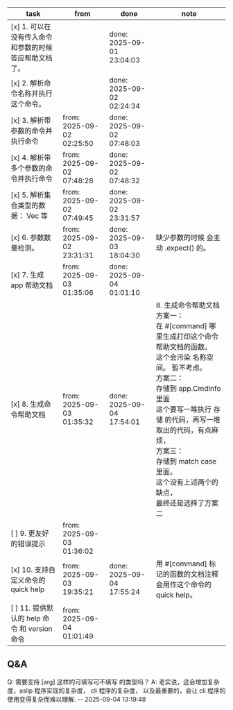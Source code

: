 | task                                                  | from                      | done                      | note                                                                                                                                                                                                                                                                                                                                     |
| ----------------------------------------------------- | ------------------------- | ------------------------- | ---------------------------------------------------------------------------------------------------------------------------------------------------------------------------------------------------------------------------------------------------------------------------------------------------------------------------------------- |
| [x] 1. 可以在没有传入命令和参数的时候答应帮助文档了。 |                           | done: 2025-09-01 23:04:03 |
| [x] 2. 解析命令名称并执行这个命令。                   |                           | done: 2025-09-02 02:24:34 |
| [x] 3. 解析带参数的命令并执行命令                     | from: 2025-09-02 02:25:50 | done: 2025-09-02 07:48:03 |
| [x] 4. 解析带多个参数的命令并执行命令                 | from: 2025-09-02 07:48:28 | done: 2025-09-02 07:48:32 |
| [x] 5. 解析集合类型的数据： Vec 等                    | from: 2025-09-02 07:49:45 | done: 2025-09-02 23:31:57 |
| [x] 6. 参数数量检测。                                 | from: 2025-09-02 23:31:31 | done: 2025-09-03 18:04:30 | 缺少参数的时候 会主动 .expect() 的。                                                                                                                                                                                                                                                                                                     |
| [x] 7. 生成 app 帮助文档                              | from: 2025-09-03 01:35:06 | done: 2025-09-04 01:01:10 |
| [x] 8. 生成命令帮助文档                               | from: 2025-09-03 01:35:32 | done: 2025-09-04 17:54:01 | 8. 生成命令帮助文档 <br> 方案一：<br> 在 #[command] 哪里生成打印这个命令帮助文档的函数。<br> 这个会污染 名称空间。 暂不考虑。<br> 方案二：<br> 存储到 app.CmdInfo 里面<br> 这个要写一堆执行 存储 的代码，再写一堆 取出的代码，有点麻烦，<br> 方案三：<br> 存储到 match case 里面。<br> 这个没有上述两个的缺点，<br> 最终还是选择了方案二 |
| [ ] 9. 更友好的错误提示                               | from: 2025-09-03 01:36:02 |
| [x] 10. 支持自定义命令的 quick help                   | from: 2025-09-03 19:35:21 | done: 2025-09-04 17:55:24 | 用 #[command] 标记的函数的文档注释会用作这个命令的 quick help。                                                                                                                                                                                                                                                                          |
| [ ] 11. 提供默认的 help 命令 和 version 命令          | from: 2025-09-04 01:01:49 |

## Q&A

Q: 需要支持 [arg] 这样的可填写可不填写 的类型吗？
A: 老实说，这会增加复杂度，aslip 程序实现的复杂度， cli 程序的复杂度，
以及最重要的，会让 cli 程序的使用变得复杂而难以理解.
-- 2025-09-04 13:19:48

